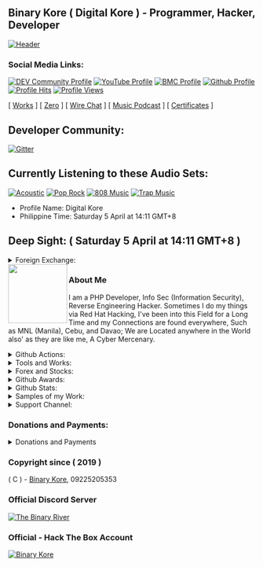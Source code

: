 ## Binary Kore ( Digital Kore ) - Programmer, Hacker, Developer

[![Header](https://cdn.snowkel.us/cdn/icon/animation/redtango/glow)](https://github.com/binarykore)

### Social Media Links:

[![DEV Community Profile](https://img.shields.io/badge/DEV-%23000000.svg?&style=flat-square&logo=dev.to&logoColor=black)](https://dev.to/binarymako)
[![YouTube Profile](https://img.shields.io/badge/YouTube-%23FF0000.svg?&style=flat-square&logo=youtube&logoColor=black)](https://www.youtube.com/@binarymako)
[![BMC Profile](https://img.shields.io/badge/BuyMeaCoffee-%23FFDD00.svg?&style=flat-square&logo=buy-me-a-coffee&logoColor=black)](https://bmc.xyz/binarymako)
[![Github Profile](https://img.shields.io/badge/GitHub-100000?style=flat-square&logo=github&logoColor=black)](https://github.com/binarykore)
[![Profile Hits](https://hits.seeyoufarm.com/api/count/incr/badge.svg?url=https://github.com/binarykore/hit-counter&title=Page+Requests&edge_flat=true)](https://github.com/binarykore)
[![Profile Views](https://komarev.com/ghpvc/?username=binarykore&label=Github+Profile+Views&edge_flat=true)](https://github.com/binarykore)


[ [Works](http://binarykore.github.io/binarykore/works) ] [ [Zero](http://binarykore.github.io/binarykore/zero) ] [ [Wire Chat](http://binarykore.github.io/binarykore/wirechat) ] [ [Music Podcast](http://binarykore.github.io/binarykore/music) ] [ [Certificates](http://binarykore.github.io/binarykore/certificates) ]

## Developer Community:

[![Gitter](https://badges.gitter.im/binarymako/community.svg)](https://gitter.im/binarymako/community?utm_source=badge&utm_medium=badge&utm_campaign=pr-badge)

## Currently Listening to these Audio Sets:
[![Acoustic](https://img.shields.io/badge/Acoustic-%231DB954.svg?&style=flat-square&logo=spotify&logoColor=white)](https://github.com/binarykore)
[![Pop Rock](https://img.shields.io/badge/Pop%20Rock-%231DB954.svg?&style=flat-square&logo=spotify&logoColor=white)](https://github.com/binarykore)
[![808 Music](https://img.shields.io/badge/808%20Music-%231DB954.svg?&style=flat-square&logo=spotify&logoColor=white)](https://github.com/binarykore)
[![Trap Music](https://img.shields.io/badge/Trap%20Music-%231DB954.svg?&style=flat-square&logo=spotify&logoColor=white)](https://github.com/binarykore)

* Profile Name: Digital Kore
* Philippine Time: Saturday 5 April at 14:11 GMT+8

## Deep Sight: ( Saturday 5 April at 14:11 GMT+8 )

<details>


<summary>Foreign Exchange:</summary>

```
https://watch.snowkel.us/api/watch
```

<p><code>USD (American Dollar) to PHP:</code></p>

```
57.351196
```

<p><code>THB (Thai Baht) to PHP:</code></p>

```
1.667630
```

<p><code>IDR (Indonesian Rupiah) to PHP:</code></p>

```
0.003424
```

<p><code>SGD (Singaporean Dollar) to PHP:</code></p>

```
42.652949
```

<p><code>EUR (European Pounds) to PHP:</code></p>

```
62.861006
```

</details>

<a href="https://github.com/binarykore" rel="nofollow">
  <img align="left" width="120" height="120" src="https://github.com/binarykore.png">
</a>


### About Me
I am a PHP Developer, Info Sec (Information Security), Reverse Engineering Hacker. Sometimes I do my things via Red Hat Hacking, I've been into this Field for a Long Time and my Connections are found everywhere, Such as MNL (Manila), Cebu, and Davao; We are Located anywhere in the World also' as they are like me, A Cyber Mercenary.


<details>
<summary>Github Actions:</summary>

* [![PlanetScale (Sleepercell Ping)](https://github.com/binarykorra/binarykorra/actions/workflows/planetscale.yml/badge.svg)](https://github.com/binarykore/binarykore/actions/workflows/planetscale.yml)

</details>

<details>
<summary>Tools and Works:</summary>

* [ [Corsair CSS Text Portrait Generator](https://corsair.snowkel.us) ]
  
* [ [Nova TTS / Audio Blogs Generator](https://nova.snowkel.us) ]
  
</details>

<details>
<summary>Forex and Stocks:</summary>

* [ [NAVPU Calculator](https://keycalc.vercel.app/calculator/navpu) ]
  
* [ [BPI - ALFM Calculator](https://keycalc.vercel.app/calculator/alfmcalc) ]
  
* [ [Charge Calculator](https://keycalc.vercel.app/calculator/charge) ]
  
* [ [Commission Calculator](https://keycalc.vercel.app/calculator/commission) ]
  
* [ [Hashrate Calculator](https://keycalc.vercel.app/calculator/hashrate) ]
  
* [ [CPM (Click per Minute) Calculator](https://keycalc.vercel.app/calculator/cpm) ]

* [ [Simple Interest Calculator](https://keycalc.vercel.app/calculator/si) ]

* [ [Compound Interest Calculator](https://keycalc.vercel.app/calculator/ci) ]
  
* [ [Store Debt Calculator](https://keycalc.vercel.app/calculator/debt) ]

* [ [Forex Exchange Calculator](https://keycalc.vercel.app/calculator/forex) ]
  
* [ [Age Calculator](https://keycalc.vercel.app/calculator/age) ]
  
* [ [Whitepaper](https://keycalc.vercel.app/whitepaper.beta) ]

* Password for the Whitepaper is "whitepaper", all small letters.

</details>

<details>
<summary>Github Awards:</summary>

[![trophy](https://github-profile-trophy.vercel.app/?username=binarykore)](https://github.com/binarykore)

</details>

<details>
<summary>Github Stats:</summary>

[![stats](https://github-readme-stats.vercel.app/api?username=binarykore)](https://github.com/binarykore)
  
[![languages](https://github-readme-stats.vercel.app/api/top-langs/?username=binarykore)](https://github.com/binarykore)

</details>

<details>
<summary>Samples of my Work:</summary>

### Compilations of Facebook Hacks and Tricks
* [ [Facebook Profile Lock](https://www.github.com/binarykore/profilelock.fb) ]
* [ [Facebook Profile Guard](https://www.github.com/binarykore/profileguard.fb) ]

### Compilations of my Web Dev Works
* [ [Helix - CDN](https://www.github.com/binarykore/helixcdn) ]
* [ [Spotify Podcast](https://www.github.com/binarykore/spotify.podcast) ]
* [ [Heroku Pages](https://github.com/binarykore/maintenance_mode) ]
* [ [ Image Cropping Tool ](https://github.com/binarykore/imagecropping.tool)]
* [ [ CSS Text Portrait Generator ](https://github.com/binarykore/corsair.tg)]

### Compilations of my PHP Composer Works
* [ [Hello World Composer](https://www.github.com/binarykore/helloworld.composer) ]
* [ [HTTPGuard Composer](https://www.github.com/binarykore/HTTPGuard) ]

### Compilations of my Cyber Security works (InfoSec):
* [ [ Rabbit Hole Algorithm ](https://github.com/binarykore/rabbithole)]
* [ [ Raspberry / Orange Pi - Samba Server ](https://github.com/binarykore/sbcsamba)]
* [ [ C Lang-based Application Binary Interface ](https://github.com/binarykore/CABI) ]
  
### Compilations of SEI-120G (Black/White) Configs
* [ [SEI120G Repository](https://www.github.com/binarykore/SEI120G) ]

### Compilations of PHP-Developer Tools
* [ [PHP-Dev Repository](https://www.github.com/binarykore/php-dev) ]

### Compilations of W3C - HTML5 Elements
* [ [HTML5 Elements - Repo](https://www.github.com/binarykore/html5.elements) ]

Alternative

* [ [HTML5 Elements - Gist](https://gist.github.com/binarykore/0a76edf863877caba444a2e57d1a9e28) ]


### Compilations of Audio-webkit Gist
* [ [Audio-webkit Elements - Gist](https://gist.github.com/binarykore/508b05eb4b58a378c850cbe0463d3e68) ]

</details>

<details>
<summary>Support Channel:</summary>

* GCash: +639225205353
* Maya: +639225205353 / @binarymako
* Paypal: @binarymako
* Contact Email: redkrakensec@snowkel.us
* Contact Number: +639225205353
* [ [Chat Support](https://github.com/binarykore/binarykore/issues) ]
</details>

### Donations and Payments:
<details>
<summary>Donations and Payments</summary>
<p>
  <code>E-Wallet - Send Money:</code>
  <br/>
  <br/>
  <code>Send Money: 09225205353 (GCash)</code>
  <br/>
  <code>Send Money: 09225205353 (Maya, soon)</code>
  <br/>
  <code>Send Money: 09225205353 (Coins PH)</code>
  <br/>
  <code>Send Money: 09225205353 (Palawan Pay)</code>
  <br/>
  <br/>
  <code>E-Wallet - Remittance:</code>
  <br/>
  <br/>
  <code>Remittance: 09225205353 (7/11 > GCash / Coins PH / Maya, soon)</code>
  <br/>
  <code>Remittance: 09225205353 (Palawan > GCash / Coins PH / Maya, soon)</code>
  <br/>
  <code>Remittance: 09225205353 (Cebuana > GCash / Coins PH / Maya, soon)</code>
  <br/>
  <code>Remittance: 09225205353 (MLhuillier > GCash / Coins PH / Maya, soon)</code>
</p>
<br/>
<p>
  <code>QR Code (GCash):</code>
</p>
<p>
  <a href="https://business.mail.snowkelus.xyz/gcash_api"><img src="https://cdn.snowkel.us/image/redirect/gcash"></img></a>
</p>

[![Libera](https://img.shields.io/liberapay/patrons/binarymako.svg?logo=liberapay)](https://liberapay.com/binarymako/donate)

<code>Hotline:</code>
```
+639923470943
```
<code>Email Address:</code>
```
bobcat-reborn-skid@duck.com 
```
<code>Website:</code>
```
https://business.mail.snowkelus.xyz/binarymako
```
</details>

### Copyright since ( 2019 )
( C ) - [Binary Kore](https://github.com/binarykore), 09225205353

### Official Discord Server

[ ![The Binary River](https://discordapp.com/api/guilds/953149401428275211/widget.png?style=banner2) ](https://dsc.gg/thebinaryriver)

### Official - Hack The Box Account

[ ![Binary Kore](https://www.hackthebox.eu/badge/image/529594) ](https://bit.ly/binarymako)
